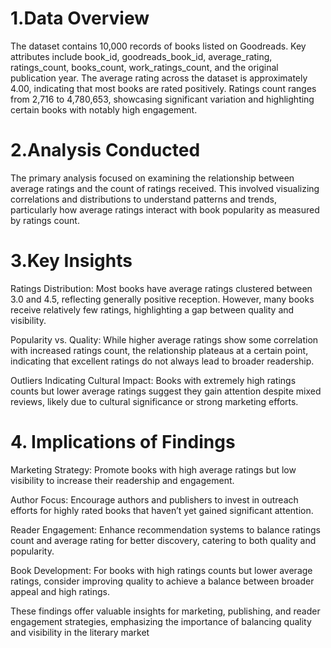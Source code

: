 # 1.Data Overview
The dataset contains 10,000 records of books listed on Goodreads. Key attributes include book_id, goodreads_book_id, average_rating, ratings_count, books_count, work_ratings_count, and the original publication year. The average rating across the dataset is approximately 4.00, indicating that most books are rated positively. Ratings count ranges from 2,716 to 4,780,653, showcasing significant variation and highlighting certain books with notably high engagement.

# 2.Analysis Conducted
The primary analysis focused on examining the relationship between average ratings and the count of ratings received. This involved visualizing correlations and distributions to understand patterns and trends, particularly how average ratings interact with book popularity as measured by ratings count.

# 3.Key Insights
Ratings Distribution: Most books have average ratings clustered between 3.0 and 4.5, reflecting generally positive reception. However, many books receive relatively few ratings, highlighting a gap between quality and visibility.

Popularity vs. Quality: While higher average ratings show some correlation with increased ratings count, the relationship plateaus at a certain point, indicating that excellent ratings do not always lead to broader readership.

Outliers Indicating Cultural Impact: Books with extremely high ratings counts but lower average ratings suggest they gain attention despite mixed reviews, likely due to cultural significance or strong marketing efforts.

# 4. Implications of Findings
Marketing Strategy: Promote books with high average ratings but low visibility to increase their readership and engagement.

Author Focus: Encourage authors and publishers to invest in outreach efforts for highly rated books that haven’t yet gained significant attention.

Reader Engagement: Enhance recommendation systems to balance ratings count and average rating for better discovery, catering to both quality and popularity.

Book Development: For books with high ratings counts but lower average ratings, consider improving quality to achieve a balance between broader appeal and high ratings.

These findings offer valuable insights for marketing, publishing, and reader engagement strategies, emphasizing the importance of balancing quality and visibility in the literary market
